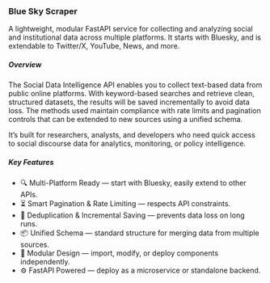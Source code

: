 ### Blue Sky Scraper

A lightweight, modular FastAPI service for collecting and analyzing social and institutional data across multiple platforms. It starts with Bluesky, and is extendable to Twitter/X, YouTube, News, and more.

##### Overview

The Social Data Intelligence API enables you to collect text-based data from public online platforms. With keyword-based searches and retrieve clean, structured datasets, the results will be saved incrementally to avoid data loss. The methods used maintain compliance with rate limits and pagination controls that can be extended to new sources using a unified schema.

It’s built for researchers, analysts, and developers who need quick access to social discourse data for analytics, monitoring, or policy intelligence.

##### Key Features
- 🔍 Multi-Platform Ready — start with Bluesky, easily extend to other APIs.
- ⏳ Smart Pagination & Rate Limiting — respects API constraints.
- 🧹 Deduplication & Incremental Saving — prevents data loss on long runs.
- 📦 Unified Schema — standard structure for merging data from multiple sources.
- 🧱 Modular Design — import, modify, or deploy components independently.
- ⚙️ FastAPI Powered — deploy as a microservice or standalone backend.
